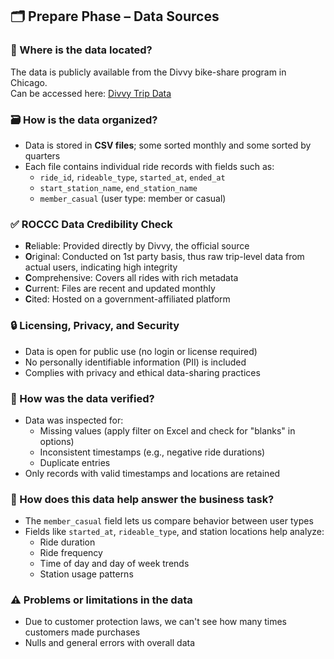 ## 🗂️ Prepare Phase – Data Sources



### 📍 Where is the data located?
The data is publicly available from the Divvy bike-share program in Chicago.  
Can be accessed here: [Divvy Trip Data](https://divvy-tripdata.s3.amazonaws.com/index.html)



### 🗃️ How is the data organized?
- Data is stored in **CSV files**; some sorted monthly and some sorted by quarters
- Each file contains individual ride records with fields such as:
  - `ride_id`, `rideable_type`, `started_at`, `ended_at`
  - `start_station_name`, `end_station_name`
  - `member_casual` (user type: member or casual)



### ✅ ROCCC Data Credibility Check
- **R**eliable: Provided directly by Divvy, the official source
- **O**riginal: Conducted on 1st party basis, thus raw trip-level data from actual users, indicating high integrity
- **C**omprehensive: Covers all rides with rich metadata
- **C**urrent: Files are recent and updated monthly
- **C**ited: Hosted on a government-affiliated platform



### 🔒 Licensing, Privacy, and Security
- Data is open for public use (no login or license required)
- No personally identifiable information (PII) is included
- Complies with privacy and ethical data-sharing practices



### 🧪 How was the data verified?
- Data was inspected for:
  - Missing values (apply filter on Excel and check for "blanks" in options)
  - Inconsistent timestamps (e.g., negative ride durations) 
  - Duplicate entries
- Only records with valid timestamps and locations are retained



### 🎯 How does this data help answer the business task?
- The `member_casual` field lets us compare behavior between user types
- Fields like `started_at`, `rideable_type`, and station locations help analyze:
  - Ride duration
  - Ride frequency
  - Time of day and day of week trends
  - Station usage patterns



### ⚠️ Problems or limitations in the data
- Due to customer protection laws, we can't see how many times customers made purchases
- Nulls and general errors with overall data
